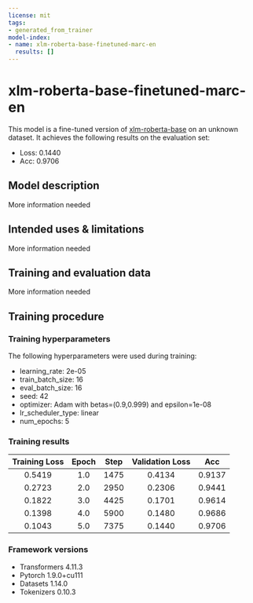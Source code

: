 ```yaml
---
license: mit
tags:
- generated_from_trainer
model-index:
- name: xlm-roberta-base-finetuned-marc-en
  results: []
---
```


<!-- This model card has been generated automatically according to the information the Trainer had access to. You
should probably proofread and complete it, then remove this comment. -->

# xlm-roberta-base-finetuned-marc-en

This model is a fine-tuned version of [xlm-roberta-base](https://huggingface.co/xlm-roberta-base) on an unknown dataset.
It achieves the following results on the evaluation set:
- Loss: 0.1440
- Acc: 0.9706

## Model description

More information needed

## Intended uses & limitations

More information needed

## Training and evaluation data

More information needed

## Training procedure

### Training hyperparameters

The following hyperparameters were used during training:
- learning_rate: 2e-05
- train_batch_size: 16
- eval_batch_size: 16
- seed: 42
- optimizer: Adam with betas=(0.9,0.999) and epsilon=1e-08
- lr_scheduler_type: linear
- num_epochs: 5

### Training results

| Training Loss | Epoch | Step | Validation Loss | Acc    |
|:-------------:|:-----:|:----:|:---------------:|:------:|
| 0.5419        | 1.0   | 1475 | 0.4134          | 0.9137 |
| 0.2723        | 2.0   | 2950 | 0.2306          | 0.9441 |
| 0.1822        | 3.0   | 4425 | 0.1701          | 0.9614 |
| 0.1398        | 4.0   | 5900 | 0.1480          | 0.9686 |
| 0.1043        | 5.0   | 7375 | 0.1440          | 0.9706 |


### Framework versions

- Transformers 4.11.3
- Pytorch 1.9.0+cu111
- Datasets 1.14.0
- Tokenizers 0.10.3
